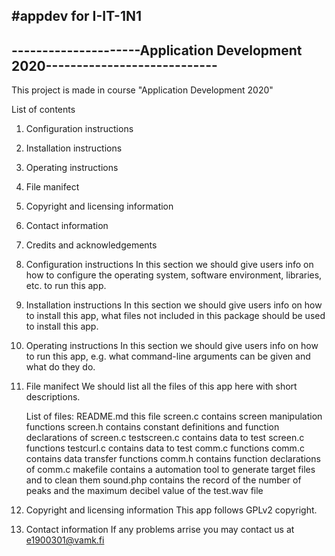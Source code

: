#appdev for I-IT-1N1
-----------------------------------------------------------------------------
---------------------Application Development 2020----------------------------
-----------------------------------------------------------------------------

This project is made in course "Application Development 2020" 

List of contents
1. Configuration instructions
2. Installation instructions
3. Operating instructions
4. File manifect
5. Copyright and licensing information
6. Contact information
7. Credits and acknowledgements

1. Configuration instructions
	In this section we should give users info on how to configure the operating
	system, software environment, libraries, etc. to run this app.

2. Installation instructions
	In this section we should give users info on how to install this app, 
	what files not included in this package should be used to install this app.

3. Operating instructions
	In this section we should give users info on how to run this app, e.g. what 
	command-line arguments can be given and what do they do.

4. File manifect
	We should list all the files of this app here with short descriptions.

	List of files:
	README.md		this file
	screen.c		contains screen manipulation functions
	screen.h		contains constant definitions and function declarations 
						of screen.c
	testscreen.c	contains data to test screen.c functions
	testcurl.c		contains data to test comm.c functions 
	comm.c			contains data transfer functions
	comm.h			contains function declarations of comm.c
	makefile		contains a automation tool to generate target files and to 
						clean them
	sound.php		contains the record of the number of peaks and the maximum
						decibel value of the test.wav file

5. Copyright and licensing information
	This app follows GPLv2 copyright.

6. Contact information
	If any problems arrise you may contact us at e1900301@vamk.fi

